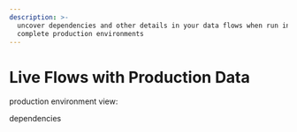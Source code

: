```yaml
---
description: >-
  uncover dependencies and other details in your data flows when run in more
  complete production environments
---
```


# Live Flows with Production Data

production environment view:

dependencies



